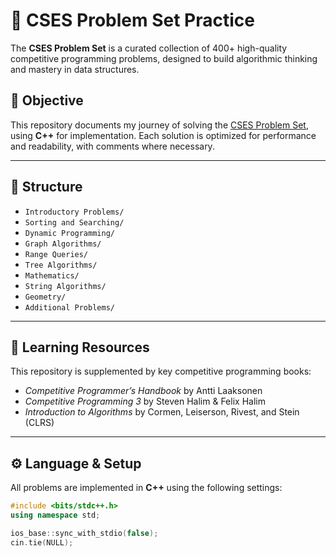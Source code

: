 # 📘 CSES Problem Set Practice

The **CSES Problem Set** is a curated collection of 400+ high-quality competitive programming problems, designed to build algorithmic thinking and mastery in data structures.

## 📌 Objective

This repository documents my journey of solving the [CSES Problem Set](https://cses.fi/problemset/), using **C++** for implementation. Each solution is optimized for performance and readability, with comments where necessary.

---

## 📂 Structure

- `Introductory Problems/`
- `Sorting and Searching/`
- `Dynamic Programming/`
- `Graph Algorithms/`
- `Range Queries/`
- `Tree Algorithms/`
- `Mathematics/`
- `String Algorithms/`
- `Geometry/`
- `Additional Problems/`

---

## 🧠 Learning Resources

This repository is supplemented by key competitive programming books:

- *Competitive Programmer’s Handbook* by Antti Laaksonen
- *Competitive Programming 3* by Steven Halim & Felix Halim
- *Introduction to Algorithms* by Cormen, Leiserson, Rivest, and Stein (CLRS)

---

## ⚙️ Language & Setup

All problems are implemented in **C++** using the following settings:

```cpp
#include <bits/stdc++.h>
using namespace std;

ios_base::sync_with_stdio(false);
cin.tie(NULL);